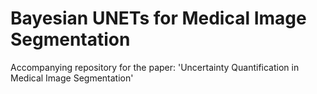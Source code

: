 # Bayesian UNETs for Medical Image Segmentation
Accompanying repository for the paper: 'Uncertainty Quantification in Medical Image Segmentation' 

